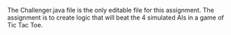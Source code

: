 The Challenger.java file is the only editable file for this assignment. The assignment is to create logic that will beat the 4 simulated AIs in a game of Tic Tac Toe. 
